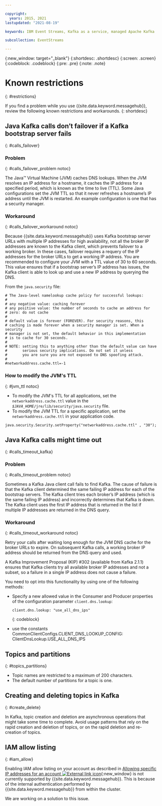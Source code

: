 ```yaml
---

copyright:
  years: 2015, 2021
lastupdated: "2021-08-19"

keywords: IBM Event Streams, Kafka as a service, managed Apache Kafka

subcollection: EventStreams

---
```


{:new_window: target="_blank"}
{:shortdesc: .shortdesc}
{:screen: .screen}
{:codeblock: .codeblock}
{:pre: .pre}
{:note: .note}


# Known restrictions
{: #restrictions}

If you find a problem while you use {{site.data.keyword.messagehub}}, review the following known restrictions and workarounds. 
{: shortdesc}

## Java Kafka calls don’t failover if a Kafka bootstrap server fails
{: #calls_failover}

### Problem
{: #calls_failover_problem notoc}

The Java™ Virtual Machine (JVM) caches DNS lookups. When the JVM resolves an IP address for a hostname, it caches the IP address for a specified period, which is known as the time to live (TTL). Some Java configurations set the JVM TTL so that it never refreshes a hostname’s IP address until the JVM is restarted. An example configuration is one that has a security manager.

### Workaround
{: #calls_failover_workaround notoc}

Because {{site.data.keyword.messagehub}} uses Kafka bootstrap server URLs with multiple IP addresses for high availability, not all the broker IP addresses are known to the Kafka client, which prevents failover to a working broker. In these cases, failover requires a requery of the IP addresses for the broker URLs to get a working IP address. You are recommended to configure your JVM with a TTL value of 30 to 60 seconds. This value ensures that if a bootstrap server’s IP address has issues, the Kafka client is able to look up and use a new IP address by querying the DNS.

From the <code>java.security</code> file: 

```
# The Java-level namelookup cache policy for successful lookups:
#
# any negative value: caching forever
# any positive value: the number of seconds to cache an address for
# zero: do not cache
#
# default value is forever (FOREVER). For security reasons, this
# caching is made forever when a security manager is set. When a security
# manager is not set, the default behavior in this implementation
# is to cache for 30 seconds.
#
# NOTE: setting this to anything other than the default value can have
#       serious security implications. Do not set it unless
#       you are sure you are not exposed to DNS spoofing attack.
#
#networkaddress.cache.ttl=-1
```

### How to modify the JVM's TTL
{: #jvm_ttl notoc}

* To modify the JVM's TTL for all applications, set the <code>networkaddress.cache.ttl</code> value in the <code><var class="keyword varname">$JAVA_HOME</var>/jre/lib/security/java.security</code> file.
* To modify the JVM TTL for a specific application, set the <code>networkaddress.cache.ttl</code> in your application code.
```
java.security.Security.setProperty("networkaddress.cache.ttl" , "30");
```

## Java Kafka calls might time out
{: #calls_timeout_kafka}

### Problem
{: #calls_timeout_problem notoc}

Sometimes a Kafka Java client call fails to find Kafka. The cause of failure is that the Kafka client determined the same failing IP address for each of the bootstrap servers. The Kafka client tries each broker’s IP address (which is the same failing IP address) and incorrectly determines that Kafka is down. The Kafka client uses the first IP address that is returned in the list if multiple IP addresses are returned in the DNS query.

### Workaround
{: #calls_timeout_workaround notoc}

Retry your calls after waiting long enough for the JVM DNS cache for the broker URLs to expire. On subsequent Kafka calls, a working broker IP address should be returned from the DNS query and used. 

A Kafka Improvement Proposal (KIP) #302 (available from Kafka 2.1.1) ensures that Kafka clients try all available broker IP addresses 
and not a subset, so a failure in a single IP address does not cause a failure. 

You need to opt into this functionality by using one of the following methods:
* Specify a new allowed value in the Consumer and Producer properties of the configuration parameter <code>client.dns.lookup</code>:

    ```
    client.dns.lookup: "use_all_dns_ips" 
    ```
    {: codeblock}

* use the constants CommonClientConfigs.CLIENT_DNS_LOOKUP_CONFIG: ClientDnsLookup.USE_ALL_DNS_IPS 


## Topics and partitions
{: #topics_partitions}

*  Topic names are restricted to a maximum of 200 characters.
*  The default number of partitions for a topic is one.

<!--following message retention info duplicted in FAQs faq.md-->

## Creating and deleting topics in Kafka
{: #create_delete}

In Kafka, topic creation and deletion are asynchronous operations
that might take some time to complete. Avoid usage patterns that rely on the rapid creation and deletion
of topics, or on the rapid deletion and re-creation of topics.

## IAM allow listing
{: #iam_allow}

Enabling IAM allow listing on your account as described in [Allowing specific IP addresses for an account ![External link icon](../../icons/launch-glyph.svg "External link icon")](https://cloud.ibm.com/docs/account?topic=account-ips#ips_account){:new_window} is not currently supported by {{site.data.keyword.messagehub}}.
This is because of the internal authentication performed by {{site.data.keyword.messagehub}} from within the cluster.

We are working on a solution to this issue.
